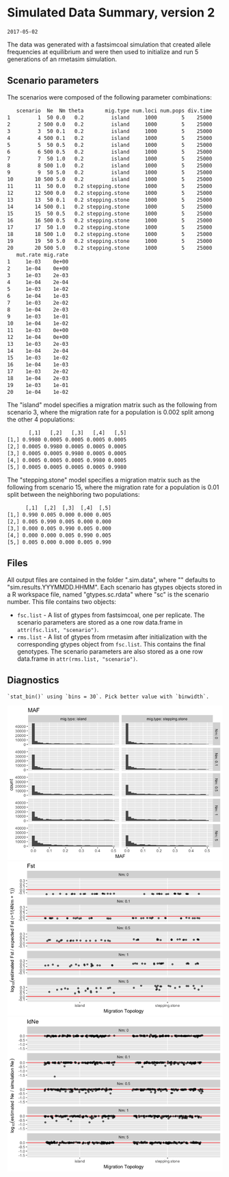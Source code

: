 Simulated Data Summary, version 2
=================================

    2017-05-02

The data was generated with a fastsimcoal simulation that created allele frequencies at equilibrium and were then used to initialize and run 5 generations of an rmetasim simulation.

Scenario parameters
-------------------

The scenarios were composed of the following parameter combinations:

       scenario  Ne  Nm theta       mig.type num.loci num.pops div.time
    1         1  50 0.0   0.2         island     1000        5    25000
    2         2 500 0.0   0.2         island     1000        5    25000
    3         3  50 0.1   0.2         island     1000        5    25000
    4         4 500 0.1   0.2         island     1000        5    25000
    5         5  50 0.5   0.2         island     1000        5    25000
    6         6 500 0.5   0.2         island     1000        5    25000
    7         7  50 1.0   0.2         island     1000        5    25000
    8         8 500 1.0   0.2         island     1000        5    25000
    9         9  50 5.0   0.2         island     1000        5    25000
    10       10 500 5.0   0.2         island     1000        5    25000
    11       11  50 0.0   0.2 stepping.stone     1000        5    25000
    12       12 500 0.0   0.2 stepping.stone     1000        5    25000
    13       13  50 0.1   0.2 stepping.stone     1000        5    25000
    14       14 500 0.1   0.2 stepping.stone     1000        5    25000
    15       15  50 0.5   0.2 stepping.stone     1000        5    25000
    16       16 500 0.5   0.2 stepping.stone     1000        5    25000
    17       17  50 1.0   0.2 stepping.stone     1000        5    25000
    18       18 500 1.0   0.2 stepping.stone     1000        5    25000
    19       19  50 5.0   0.2 stepping.stone     1000        5    25000
    20       20 500 5.0   0.2 stepping.stone     1000        5    25000
       mut.rate mig.rate
    1     1e-03    0e+00
    2     1e-04    0e+00
    3     1e-03    2e-03
    4     1e-04    2e-04
    5     1e-03    1e-02
    6     1e-04    1e-03
    7     1e-03    2e-02
    8     1e-04    2e-03
    9     1e-03    1e-01
    10    1e-04    1e-02
    11    1e-03    0e+00
    12    1e-04    0e+00
    13    1e-03    2e-03
    14    1e-04    2e-04
    15    1e-03    1e-02
    16    1e-04    1e-03
    17    1e-03    2e-02
    18    1e-04    2e-03
    19    1e-03    1e-01
    20    1e-04    1e-02

The "island" model specifies a migration matrix such as the following from scenario 3, where the migration rate for a population is 0.002 split among the other 4 populations:

           [,1]   [,2]   [,3]   [,4]   [,5]
    [1,] 0.9980 0.0005 0.0005 0.0005 0.0005
    [2,] 0.0005 0.9980 0.0005 0.0005 0.0005
    [3,] 0.0005 0.0005 0.9980 0.0005 0.0005
    [4,] 0.0005 0.0005 0.0005 0.9980 0.0005
    [5,] 0.0005 0.0005 0.0005 0.0005 0.9980

The "stepping.stone" model specifies a migration matrix such as the following from scenario 15, where the migration rate for a population is 0.01 split between the neighboring two populations:

          [,1]  [,2]  [,3]  [,4]  [,5]
    [1,] 0.990 0.005 0.000 0.000 0.005
    [2,] 0.005 0.990 0.005 0.000 0.000
    [3,] 0.000 0.005 0.990 0.005 0.000
    [4,] 0.000 0.000 0.005 0.990 0.005
    [5,] 0.005 0.000 0.000 0.005 0.990

Files
-----

All output files are contained in the folder "<label>.sim.data", where "<label>" defaults to "sim.results.YYYMMDD.HHMM". Each scenario has gtypes objects stored in a R workspace file, named "gtypes.sc.rdata" where "sc" is the scenario number. This file contains two objects:

-   `fsc.list` - A list of gtypes from fastsimcoal, one per replicate. The scenario parameters are stored as a one row data.frame in `attr(fsc.list, "scenario")`.
-   `rms.list` - A list of gtypes from rmetasim after initialization with the corresponding gtypes object from `fsc.list`. This contains the final genotypes. The scenario parameters are also stored as a one row data.frame in `attr(rms.list, "scenario")`.

Diagnostics
-----------

    `stat_bin()` using `bins = 30`. Pick better value with `binwidth`.

![](README_files/figure-markdown_github/unnamed-chunk-6-1.png)![](README_files/figure-markdown_github/unnamed-chunk-6-2.png)![](README_files/figure-markdown_github/unnamed-chunk-6-3.png)
